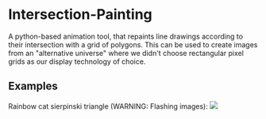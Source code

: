 # Intersection-Painting
A python-based animation tool, that repaints line drawings according to their intersection with a grid of polygons. This can be used to create images from an "alternative universe" where we didn't choose rectangular pixel grids as our display technology of choice.

## Examples
Rainbow cat sierpinski triangle (WARNING: Flashing images):
![](https://www.youtube.com/shorts/OpIpnvVSaUM)

